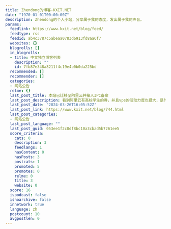 ```yaml
---
title: Zhendong的博客-KXIT.NET
date: "1970-01-01T00:00:00Z"
description: Zhendong的个人小站，分享属于我的态度，发出属于我的声音。
params:
  feedlink: https://www.kxit.net/blog/feed/
  feedtype: rss
  feedid: ab4c3787c5abeaa0783d6913fd8aa6f7
  websites: {}
  blogrolls: []
  in_blogrolls:
  - title: 中文独立博客列表
    description: ""
    id: 7fb87e348a8211f4c19e4b0b0da225bd
  recommended: []
  recommender: []
  categories:
  - 网站公告
  relme: {}
  last_post_title: 本站已迁移至阿里云并接入IPC备案
  last_post_description: 看到阿里云有高校学生的券，并且vps的活动力度也挺大，是时候薅一下阿里的羊毛了。经过二十天的备案等待，网站也重 […]
  last_post_date: "2024-03-26T16:05:52Z"
  last_post_link: https://www.kxit.net/blog/744.html
  last_post_categories:
  - 网站公告
  last_post_language: ""
  last_post_guid: 053ee1f2c8df8bc10a3cbad5b7261ee5
  score_criteria:
    cats: 0
    description: 3
    feedlangs: 1
    hasContent: 0
    hasPosts: 3
    postcats: 1
    promoted: 5
    promotes: 0
    relme: 0
    title: 3
    website: 0
  score: 16
  ispodcast: false
  isnoarchive: false
  innetwork: true
  language: zh
  postcount: 10
  avgpostlen: 0
---
```

